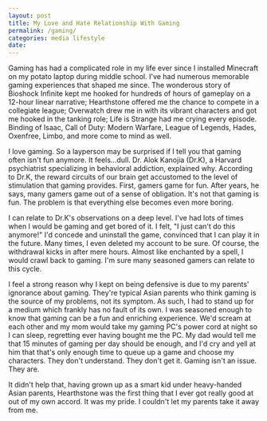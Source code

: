 ```yaml
---
layout: post
title: My Love and Hate Relationship With Gaming
permalink: /gaming/
categories: media lifestyle
date:
---
```


Gaming has had a complicated role in my life ever since I installed Minecraft on my potato laptop during middle school. I've had numerous memorable gaming experiences that shaped me since. The wonderous story of Bioshock Infinite kept me hooked for hundreds of hours of gameplay on a 12-hour linear narrative; Hearthstone offered me the chance to compete in a collegiate league; Overwatch drew me in with its vibrant characters and got me hooked in the tanking role; Life is Strange had me crying every episode. Binding of Isaac, Call of Duty: Modern Warfare, League of Legends, Hades, Oxenfree, Limbo, and more come to mind as well.

I love gaming. So a layperson may be surprised if I tell you that gaming often isn't fun anymore. It feels...dull. Dr. Alok Kanojia (Dr.K), a Harvard psychiatrist specializing in behavioral addiction, explained why. According to Dr.K, the reward circuits of our brain get accustomed to the level of stimulation that gaming provides. First, gamers game for fun. After years, he says, many gamers game out of a sense of obligation. It's not that gaming is fun. The problem is that everything else becomes even more boring.

I can relate to Dr.K's observations on a deep level. I've had lots of times when I would be gaming and get bored of it. I felt, "I just can't do this anymore!" I'd concede and uninstall the game, convinced that I can play it in the future. Many times, I even deleted my account to be sure. Of course, the withdrawal kicks in after mere hours. Almost like enchanted by a spell, I would crawl back to gaming. I'm sure many seasoned gamers can relate to this cycle.

I feel a strong reason why I kept on being defensive is due to my parents' ignorance about gaming. They're typical Asian parents who think gaming is the source of my problems, not its symptom. As such, I had to stand up for a medium which frankly has no fault of its own. I was seasoned enough to know that gaming can be a fun and enriching experience. We'd scream at each other and my mom would take my gaming PC's power cord at night so I can sleep, regretting ever having bought me the PC. My dad would tell me that 15 minutes of gaming per day should be enough, and I'd cry and yell at him that that's only enough time to queue up a game and choose my characters. They don't understand. They don't get it. Gaming isn't an issue. They are.

It didn't help that, having grown up as a smart kid under heavy-handed Asian parents, Hearthstone was the first thing that I ever got really good at out of my own accord. It was my pride. I couldn't let my parents take it away from me. 
